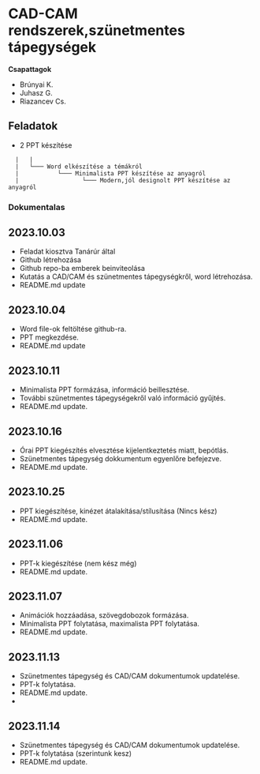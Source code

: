# CAD-CAM rendszerek,szünetmentes tápegységek

**Csapattagok**
- Brúnyai K.
- Juhasz G.
- Riazancev Cs.

## Feladatok
- 2 PPT készítése
```
  |   |
  |   └─── Word elkészítése a témákról
  |           └─── Minimalista PPT készítése az anyagról
  |                  └─── Modern,jól designolt PPT készítése az anyagról
```
### Dokumentalas
## 2023.10.03
  - Feladat kiosztva Tanárúr által
  - Github létrehozása
  - Github repo-ba emberek beinviteolása
  - Kutatás a CAD/CAM és szünetmentes tápegységkről, word  létrehozása.
  - README.md update

## 2023.10.04
  - Word file-ok feltöltése github-ra.
  - PPT megkezdése.
  - README.md update

## 2023.10.11
  - Minimalista PPT formázása, információ beillesztése.
  - További szünetmentes tápegységekről való információ gyűjtés.
  - README.md update.

## 2023.10.16
  - Órai PPT kiegészítés elvesztése kijelentkeztetés miatt, bepótlás.
  - Szünetmentes tápegység dokkumentum egyenlőre befejezve.
  - README.md update.

## 2023.10.25
  - PPT kiegészítése, kinézet átalakítása/stílusítása (Nincs kész)
  - README.md update.

## 2023.11.06
  - PPT-k kiegészítése (nem kész még)
  - README.md update.

## 2023.11.07
  - Animációk hozzáadása, szövegdobozok formázása.
  - Minimalista PPT folytatása, maximalista PPT folytatása.
  - README.md update.

## 2023.11.13
  - Szünetmentes tápegység és CAD/CAM dokumentumok updatelése.
  - PPT-k folytatása.
  - README.md update.
  - 
## 2023.11.14
  - Szünetmentes tápegység és CAD/CAM dokumentumok updatelése.
  - PPT-k folytatása (szerintunk kesz)
  - README.md update.
